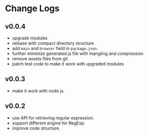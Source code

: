 # Change Logs

## v0.0.4

 - upgrade modules
 - release with compact directory structure
 - add `main` and `browser` field in `package.json`.
 - further minimize generated js file with mangling and compression
 - remove assets files from git
 - patch test code to make it work with upgraded modules


## v0.0.3

 - make it work with node js.


## v0.0.2

 - use API for retrieving regular expression.
 - support different engine for RegExp.
 - improve code structure.
